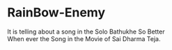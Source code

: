 # RainBow-Enemy

It is telling about a song in the Solo Bathukhe So Better  
When ever the Song in the Movie of Sai Dharma Teja.
